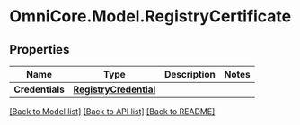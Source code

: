 # OmniCore.Model.RegistryCertificate

## Properties

Name | Type | Description | Notes
------------ | ------------- | ------------- | -------------
**Credentials** | [**RegistryCredential**](RegistryCredential.md) |  | 

[[Back to Model list]](../README.md#documentation-for-models) [[Back to API list]](../README.md#documentation-for-api-endpoints) [[Back to README]](../README.md)

